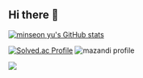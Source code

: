 ## Hi there 👋

[![minseon yu's GitHub stats](https://github-readme-stats.vercel.app/api?username=joon069)]([https://github.com/joon069/github-readme-stats](https://github-readme-stats.vercel.app/api?username=joon069)&hide=stars,contribs&count_private=true&show_icons=true&&theme=onedark)


[![Solved.ac Profile](http://mazassumnida.wtf/api/v2/generate_badge?boj=kiwi_poppy)](https://solved.ac/kiwi_poppy/)
![mazandi profile](http://mazandi.herokuapp.com/api?handle=kiwi_poppy&theme=dark)


<a href="https://www.instagram.com/"><img src="https://img.shields.io/badge/Instagram-E4405F?style=flat-square&logo=Instagram&logoColor=white"/></a>
